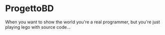 # ProgettoBD
When you want to show the world you're a real programmer, but you're just playing lego with source code...
